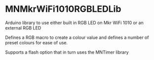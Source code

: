# MNMkrWiFi1010RGBLEDLib

Arduino library to use either built in RGB LED on Mkr WiFi 1010 or an external RGB LED

Defines a RGB macro to create a colour value and defines a number of preset colours for ease of use.

Supports a flash option that in turn uses the MNTimer library
